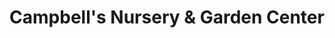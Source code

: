 ---
title: "Campbell's Nursery & Garden Center"
url: /lincoln/campbells-nursery-and-garden-center/
shop: garden centre
---